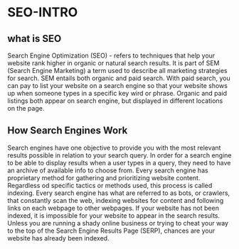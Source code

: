 # SEO-INTRO
 ## what is SEO
 Search Engine Optimization (SEO) - refers to techniques that help your website rank higher in organic or natural search results.
 It is part of SEM (Search Engine Marketing) a term used to describe all marketing strategies for search.
 SEM entails both organic and paid search. With paid search, you can pay to list your website on a search engine so that your website shows up when  someone types in a specific key wird or phrase.
 Organic and paid listings both appear on search engine, but displayed in different locations on the page.

 ## How Search Engines Work
 Search engines have one objective to provide you with the most relevant results possible in relation to your search query.
 In order for a search engine to be able to display results when a user types in a query, they need to have an archive of available info to choose from.
 Every search engine has proprietary method for gathering and prioritizing website content.
 Regardless od specific tactics or methods used, this process is called indexing.
 Every search engine has what are referred to as bots, or
crawlers, that constantly scan the web, indexing websites for content and
following links on each webpage to other webpages. If your website has not been
indexed, it is impossible for your website to appear in the search results. Unless
you are running a shady online business or trying to cheat your way to the top of
the Search Engine Results Page (SERP), chances are your website has already been indexed.

